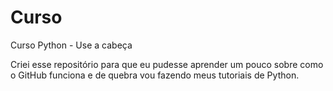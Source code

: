 # Curso
Curso Python - Use a cabeça

Criei esse repositório para que eu pudesse aprender um pouco sobre como o GitHub funciona e de quebra vou fazendo meus tutoriais de Python.
